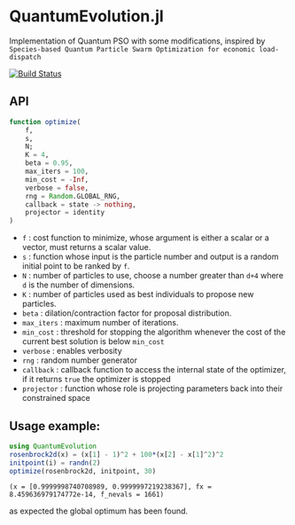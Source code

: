 # QuantumEvolution.jl
Implementation of Quantum PSO with some modifications, inspired by `Species-based Quantum Particle Swarm Optimization for economic load-dispatch`

[![Build Status](https://github.com/francescoalemanno/QuantumEvolution.jl/workflows/CI/badge.svg)](https://github.com/francescoalemanno/QuantumEvolution.jl/actions)

## API

```julia
function optimize(
    f,
    s,
    N;
    K = 4,
    beta = 0.95,
    max_iters = 100,
    min_cost = -Inf,
    verbose = false,
    rng = Random.GLOBAL_RNG,
    callback = state -> nothing,
    projector = identity
)
```

- `f` : cost function to minimize, whose argument is either a scalar or a vector, must returns a scalar value.
- `s` : function whose input is the particle number and output is a random initial point to be ranked by `f`.
- `N` : number of particles to use, choose a number greater than `d+4` where `d` is the number of dimensions.
- `K` : number of particles used as best individuals to propose new particles.
- `beta` : dilation/contraction factor for proposal distribution.
- `max_iters` : maximum number of iterations.
- `min_cost` : threshold for stopping the algorithm whenever the cost of the current best solution is below `min_cost`
- `verbose` : enables verbosity
- `rng` : random number generator
- `callback` : callback function to access the internal state of the optimizer, if it returns `true` the optimizer is stopped
- `projector` : function whose role is projecting parameters back into their constrained space

## Usage example:

```julia
using QuantumEvolution
rosenbrock2d(x) = (x[1] - 1)^2 + 100*(x[2] - x[1]^2)^2
initpoint(i) = randn(2)
optimize(rosenbrock2d, initpoint, 30)
```

```
(x = [0.9999998740708989, 0.9999997219238367], fx = 8.459636979174772e-14, f_nevals = 1661)
```
as expected the global optimum has been found.